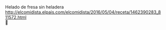 Helado de fresa sin heladera	http://elcomidista.elpais.com/elcomidista/2016/05/04/receta/1462390283_811572.html	
਍